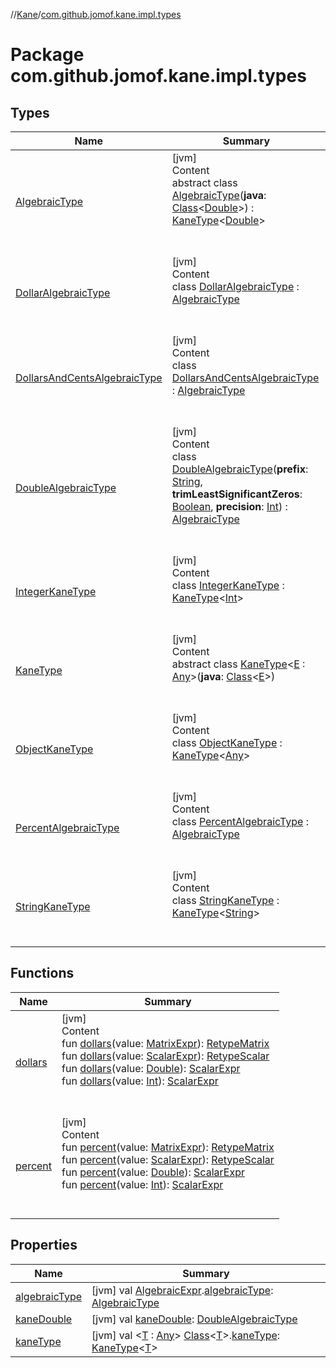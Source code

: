 //[Kane](../index.md)/[com.github.jomof.kane.impl.types](index.md)



# Package com.github.jomof.kane.impl.types  


## Types  
  
|  Name|  Summary| 
|---|---|
| <a name="com.github.jomof.kane.impl.types/AlgebraicType///PointingToDeclaration/"></a>[AlgebraicType](-algebraic-type/index.md)| <a name="com.github.jomof.kane.impl.types/AlgebraicType///PointingToDeclaration/"></a>[jvm]  <br>Content  <br>abstract class [AlgebraicType](-algebraic-type/index.md)(**java**: [Class](https://docs.oracle.com/javase/8/docs/api/java/lang/Class.html)<[Double](https://kotlinlang.org/api/latest/jvm/stdlib/kotlin/-double/index.html)>) : [KaneType](-kane-type/index.md)<[Double](https://kotlinlang.org/api/latest/jvm/stdlib/kotlin/-double/index.html)>   <br><br><br>
| <a name="com.github.jomof.kane.impl.types/DollarAlgebraicType///PointingToDeclaration/"></a>[DollarAlgebraicType](-dollar-algebraic-type/index.md)| <a name="com.github.jomof.kane.impl.types/DollarAlgebraicType///PointingToDeclaration/"></a>[jvm]  <br>Content  <br>class [DollarAlgebraicType](-dollar-algebraic-type/index.md) : [AlgebraicType](-algebraic-type/index.md)  <br><br><br>
| <a name="com.github.jomof.kane.impl.types/DollarsAndCentsAlgebraicType///PointingToDeclaration/"></a>[DollarsAndCentsAlgebraicType](-dollars-and-cents-algebraic-type/index.md)| <a name="com.github.jomof.kane.impl.types/DollarsAndCentsAlgebraicType///PointingToDeclaration/"></a>[jvm]  <br>Content  <br>class [DollarsAndCentsAlgebraicType](-dollars-and-cents-algebraic-type/index.md) : [AlgebraicType](-algebraic-type/index.md)  <br><br><br>
| <a name="com.github.jomof.kane.impl.types/DoubleAlgebraicType///PointingToDeclaration/"></a>[DoubleAlgebraicType](-double-algebraic-type/index.md)| <a name="com.github.jomof.kane.impl.types/DoubleAlgebraicType///PointingToDeclaration/"></a>[jvm]  <br>Content  <br>class [DoubleAlgebraicType](-double-algebraic-type/index.md)(**prefix**: [String](https://kotlinlang.org/api/latest/jvm/stdlib/kotlin/-string/index.html), **trimLeastSignificantZeros**: [Boolean](https://kotlinlang.org/api/latest/jvm/stdlib/kotlin/-boolean/index.html), **precision**: [Int](https://kotlinlang.org/api/latest/jvm/stdlib/kotlin/-int/index.html)) : [AlgebraicType](-algebraic-type/index.md)  <br><br><br>
| <a name="com.github.jomof.kane.impl.types/IntegerKaneType///PointingToDeclaration/"></a>[IntegerKaneType](-integer-kane-type/index.md)| <a name="com.github.jomof.kane.impl.types/IntegerKaneType///PointingToDeclaration/"></a>[jvm]  <br>Content  <br>class [IntegerKaneType](-integer-kane-type/index.md) : [KaneType](-kane-type/index.md)<[Int](https://kotlinlang.org/api/latest/jvm/stdlib/kotlin/-int/index.html)>   <br><br><br>
| <a name="com.github.jomof.kane.impl.types/KaneType///PointingToDeclaration/"></a>[KaneType](-kane-type/index.md)| <a name="com.github.jomof.kane.impl.types/KaneType///PointingToDeclaration/"></a>[jvm]  <br>Content  <br>abstract class [KaneType](-kane-type/index.md)<[E](-kane-type/index.md) : [Any](https://kotlinlang.org/api/latest/jvm/stdlib/kotlin/-any/index.html)>(**java**: [Class](https://docs.oracle.com/javase/8/docs/api/java/lang/Class.html)<[E](-kane-type/index.md)>)  <br><br><br>
| <a name="com.github.jomof.kane.impl.types/ObjectKaneType///PointingToDeclaration/"></a>[ObjectKaneType](-object-kane-type/index.md)| <a name="com.github.jomof.kane.impl.types/ObjectKaneType///PointingToDeclaration/"></a>[jvm]  <br>Content  <br>class [ObjectKaneType](-object-kane-type/index.md) : [KaneType](-kane-type/index.md)<[Any](https://kotlinlang.org/api/latest/jvm/stdlib/kotlin/-any/index.html)>   <br><br><br>
| <a name="com.github.jomof.kane.impl.types/PercentAlgebraicType///PointingToDeclaration/"></a>[PercentAlgebraicType](-percent-algebraic-type/index.md)| <a name="com.github.jomof.kane.impl.types/PercentAlgebraicType///PointingToDeclaration/"></a>[jvm]  <br>Content  <br>class [PercentAlgebraicType](-percent-algebraic-type/index.md) : [AlgebraicType](-algebraic-type/index.md)  <br><br><br>
| <a name="com.github.jomof.kane.impl.types/StringKaneType///PointingToDeclaration/"></a>[StringKaneType](-string-kane-type/index.md)| <a name="com.github.jomof.kane.impl.types/StringKaneType///PointingToDeclaration/"></a>[jvm]  <br>Content  <br>class [StringKaneType](-string-kane-type/index.md) : [KaneType](-kane-type/index.md)<[String](https://kotlinlang.org/api/latest/jvm/stdlib/kotlin/-string/index.html)>   <br><br><br>


## Functions  
  
|  Name|  Summary| 
|---|---|
| <a name="com.github.jomof.kane.impl.types//dollars/#com.github.jomof.kane.MatrixExpr/PointingToDeclaration/"></a>[dollars](dollars.md)| <a name="com.github.jomof.kane.impl.types//dollars/#com.github.jomof.kane.MatrixExpr/PointingToDeclaration/"></a>[jvm]  <br>Content  <br>fun [dollars](dollars.md)(value: [MatrixExpr](../com.github.jomof.kane/-matrix-expr/index.md)): [RetypeMatrix](../com.github.jomof.kane.impl/-retype-matrix/index.md)  <br>fun [dollars](dollars.md)(value: [ScalarExpr](../com.github.jomof.kane/-scalar-expr/index.md)): [RetypeScalar](../com.github.jomof.kane.impl/-retype-scalar/index.md)  <br>fun [dollars](dollars.md)(value: [Double](https://kotlinlang.org/api/latest/jvm/stdlib/kotlin/-double/index.html)): [ScalarExpr](../com.github.jomof.kane/-scalar-expr/index.md)  <br>fun [dollars](dollars.md)(value: [Int](https://kotlinlang.org/api/latest/jvm/stdlib/kotlin/-int/index.html)): [ScalarExpr](../com.github.jomof.kane/-scalar-expr/index.md)  <br><br><br>
| <a name="com.github.jomof.kane.impl.types//percent/#com.github.jomof.kane.MatrixExpr/PointingToDeclaration/"></a>[percent](percent.md)| <a name="com.github.jomof.kane.impl.types//percent/#com.github.jomof.kane.MatrixExpr/PointingToDeclaration/"></a>[jvm]  <br>Content  <br>fun [percent](percent.md)(value: [MatrixExpr](../com.github.jomof.kane/-matrix-expr/index.md)): [RetypeMatrix](../com.github.jomof.kane.impl/-retype-matrix/index.md)  <br>fun [percent](percent.md)(value: [ScalarExpr](../com.github.jomof.kane/-scalar-expr/index.md)): [RetypeScalar](../com.github.jomof.kane.impl/-retype-scalar/index.md)  <br>fun [percent](percent.md)(value: [Double](https://kotlinlang.org/api/latest/jvm/stdlib/kotlin/-double/index.html)): [ScalarExpr](../com.github.jomof.kane/-scalar-expr/index.md)  <br>fun [percent](percent.md)(value: [Int](https://kotlinlang.org/api/latest/jvm/stdlib/kotlin/-int/index.html)): [ScalarExpr](../com.github.jomof.kane/-scalar-expr/index.md)  <br><br><br>


## Properties  
  
|  Name|  Summary| 
|---|---|
| <a name="com.github.jomof.kane.impl.types//algebraicType/com.github.jomof.kane.AlgebraicExpr#/PointingToDeclaration/"></a>[algebraicType](algebraic-type.md)| <a name="com.github.jomof.kane.impl.types//algebraicType/com.github.jomof.kane.AlgebraicExpr#/PointingToDeclaration/"></a> [jvm] val [AlgebraicExpr](../com.github.jomof.kane/-algebraic-expr/index.md).[algebraicType](algebraic-type.md): [AlgebraicType](-algebraic-type/index.md)   <br>
| <a name="com.github.jomof.kane.impl.types//kaneDouble/#/PointingToDeclaration/"></a>[kaneDouble](kane-double.md)| <a name="com.github.jomof.kane.impl.types//kaneDouble/#/PointingToDeclaration/"></a> [jvm] val [kaneDouble](kane-double.md): [DoubleAlgebraicType](-double-algebraic-type/index.md)   <br>
| <a name="com.github.jomof.kane.impl.types//kaneType/java.lang.Class[TypeParam(bounds=[kotlin.Any])]#/PointingToDeclaration/"></a>[kaneType](kane-type.md)| <a name="com.github.jomof.kane.impl.types//kaneType/java.lang.Class[TypeParam(bounds=[kotlin.Any])]#/PointingToDeclaration/"></a> [jvm] val <[T](kane-type.md) : [Any](https://kotlinlang.org/api/latest/jvm/stdlib/kotlin/-any/index.html)> [Class](https://docs.oracle.com/javase/8/docs/api/java/lang/Class.html)<[T](kane-type.md)>.[kaneType](kane-type.md): [KaneType](-kane-type/index.md)<[T](kane-type.md)>   <br>

